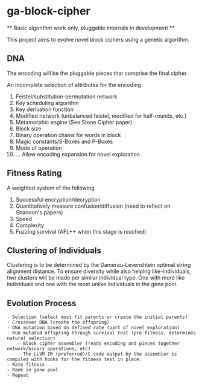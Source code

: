 # ga-block-cipher

** Basic algorithm work only, pluggable internals in development **

This project aims to evolve novel block ciphers using a genetic algorithm.

## DNA

The encoding will be the pluggable pieces that comprise the final cipher.

An incomplete selection of attributes for the encoding.

1. Feistel/substitution-permutation network
2. Key scheduling algorithm
3. Key derivation function
4. Modified network (unbalanced feistel, modified for half-rounds, etc.)
5. Metamorphic engine (See Stone Cipher paper)
6. Block size
7. Binary operation chains for words in block
8. Magic constants/S-Boxes and P-Boxes
9. Mode of operation
10. ... Allow encoding expansion for novel exploration

## Fitness Rating

A weighted system of the following

1. Successful encryption/decryption
2. Quantitatively measure confusion/diffusion (need to reflect on Shannon's papers)
3. Speed
4. Complexity
5. Fuzzing survival (AFL++ when this stage is reached)

## Clustering of Individuals

Clustering is to be determined by the Damerau-Levenshtein optimal string alignment distance. To ensure diversity while also helping like-individuals, two clusters will be made per similar individual type. One with more like individuals and one with the most unlike individuals in the gene pool.

## Evolution Process

```
- Selection (select most fit parents or create the initial parents)
- Crossover DNA (create the offspring)
- DNA mutation based on defined rate (part of novel exploration)
- Run mutated offspring through survival test (pre-fitness, determines natural selection)
    - Block cipher assembler (reads encoding and pieces together network/binary operations, etc)
    - The LLVM IR (preferred)/C-code output by the assembler is compiled with hooks for the fitness test in place.
- Rate fitness
- Rank in gene pool
- Repeat
```
